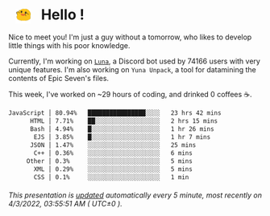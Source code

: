 <h1>   <img src="./spoink.gif" style="vertical-align:middle;" width="30px">   Hello ! </h1>

Nice to meet you! I'm just a guy without a tomorrow, who likes to develop little things with his poor knowledge.

Currently, I'm working on <a href='https://github.com/Asgarrrr/Luna'>`Luna`</a>, a Discord bot used by 74166 users with very unique features. I'm also working on `Yuna Unpack`, a tool for datamining the contents of Epic Seven's files.

This week, I've worked on ~29 hours of coding, and drinked 0 coffees ☕.

```
JavaScript │ 80.94%   ████████████████░░░░   23 hrs 42 mins
      HTML │ 7.71%    ██░░░░░░░░░░░░░░░░░░   2 hrs 15 mins
      Bash │ 4.94%    █░░░░░░░░░░░░░░░░░░░   1 hr 26 mins
       EJS │ 3.85%    █░░░░░░░░░░░░░░░░░░░   1 hr 7 mins
      JSON │ 1.47%    ░░░░░░░░░░░░░░░░░░░░   25 mins
       C++ │ 0.36%    ░░░░░░░░░░░░░░░░░░░░   6 mins
     Other │ 0.3%     ░░░░░░░░░░░░░░░░░░░░   5 mins
       XML │ 0.29%    ░░░░░░░░░░░░░░░░░░░░   5 mins
       CSS │ 0.1%     ░░░░░░░░░░░░░░░░░░░░   1 min
```

###### This presentation is [updated](https://github.com/Asgarrrr) automatically every 5 minute, most recently on 4/3/2022, 03:55:51 AM ( UTC±0 ).